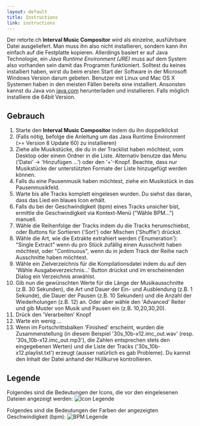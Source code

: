 ```yaml
---
layout: default
title: Instructions
link: instructions
---
```


Der retorte.ch **Interval Music Compositor** wird als einzelne, ausführbare Datei ausgeliefert. Man muss ihn also nicht installieren, sondern kann ihn einfach auf die Festplatte kopieren. Allerdings basiert er auf Java Technologie, ein _Java Runtime Environment (JRE)_ muss auf dem System also vorhanden sein damit das Programm funktioniert.
Solltest du keines installiert haben, wirst du beim ersten Start der Software in der Microsoft Windows Version darum gebeten. Benutzer mit Linux und Mac OS X Systemen haben in den meisten Fällen bereits eine installiert.
Ansonsten kannst du Java von [java.com](http://java.com/) herunterladen und installieren. Falls möglich installiere die 64bit Version.

## Gebrauch

1. Starte den **Interval Music Compositor** indem du ihn doppelklickst
1. (Falls nötig, befolge die Anleitung um das Java Runtime Environment (>= Version 8 Update 60) zu installieren)
1. Ziehe alle Musikstücke, die du in der Tracklist haben möchtest, vom Desktop oder einem Ordner in die Liste. Alternativ benutze das Menu ('Datei' -> 'Hinzufügen ...') oder den '+'-Knopf. Beachte, dass nur Musikstücke der unterstützten Formate der Liste hinzugefügt werden können.
1. Falls du eine Pausenmusik haben möchtest, ziehe ein Musikstück in das Pausenmusikfeld.
1. Warte bis alle Tracks komplett eingelesen wurden. Du siehst das daran, dass das Lied ein blaues Icon erhält.
1. Falls du bei der Geschwindigkeit (bpm) eines Tracks unsicher bist, ermittle die Geschwindigkeit via Kontext-Menü ("Wähle BPM...") manuell.
1. Wähle die Reihenfolge der Tracks indem du die Tracks herumschiebst, oder Buttons für Sortieren ('Sort') oder Mischen ('Shuffle') drückst.
1. Wähle die Art, wie die Extrakte extrahiert werden ('Enumeration'): "Single Extract" wenn du pro Stück zufällig einen Ausschnitt haben möchtest, oder "Continuous", wenn du in jedem Track der Reihe nach Ausschnitte haben möchtest.
1. Wähle ein Zielverzeichnis für die Kompilationsdatei indem du auf den 'Wähle Ausgabeverzeichnis...' Button drückst und im erscheinenden Dialog ein Verzeichnis anwählst.
1. Gib nun die gewünschten Werte für die Länge der Musikausschnitte (z.B. 30 Sekunden), die Art und Dauer der Ein- und Ausblendung (z.B. 1 Sekunde), die Dauer der Pausen (z.B. 10 Sekunden) und die Anzahl der Wiederholungen (z.B. 12) an. Oder aber wähle den 'Advanced' Reiter und gib Muster von Musik und Pausen ein (z.B. 10,20,30,20).
1. Drück den 'Verarbeiten' Knopf
1. Warte ein wenig ...
1. Wenn im Fortschrittsbalken 'Finished' erscheint, wurden die Zusammenstellung (in diesem Beispiel '30s_10b-x12.imc_out.wav' (resp. '30s_10b-x12.imc_out.mp3'), die Zahlen entsprechen stets den eingegebenen Werten) und die Liste der Tracks ('30s_10b-x12.playlist.txt') erzeugt (ausser natürlich es gab Probleme). Du kannst den Inhalt der Datei anhand der Hüllkurve kontrollieren.

## Legende

Folgendes sind die Bedeutungen der Icons, die vor den eingelesenen Dateien angezeigt werden:
![Icon Legende](/interval-music-compositor/img/imc_icon_legend.png)

Folgendes sind die Bedeutungen der Farben der angezeigten Geschwindigkeit (bpm):
![BPM Legende](/interval-music-compositor/img/imc_bpm_legend.png)
